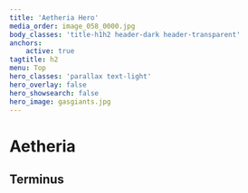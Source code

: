 ```yaml
---
title: 'Aetheria Hero'
media_order: image_058_0000.jpg
body_classes: 'title-h1h2 header-dark header-transparent'
anchors:
    active: true
tagtitle: h2
menu: Top
hero_classes: 'parallax text-light'
hero_overlay: false
hero_showsearch: false
hero_image: gasgiants.jpg
---
```


# Aetheria
## Terminus





